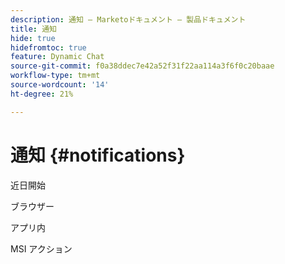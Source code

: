 ```yaml
---
description: 通知 — Marketoドキュメント — 製品ドキュメント
title: 通知
hide: true
hidefromtoc: true
feature: Dynamic Chat
source-git-commit: f0a38ddec7e42a52f31f22aa114a3f6f0c20baae
workflow-type: tm+mt
source-wordcount: '14'
ht-degree: 21%

---
```


# 通知 {#notifications}

近日開始

ブラウザー

アプリ内

MSI アクション
